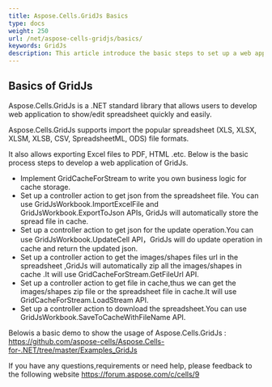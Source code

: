 ```yaml
---
title: Aspose.Cells.GridJs Basics
type: docs
weight: 250
url: /net/aspose-cells-gridjs/basics/
keywords: GridJs
description: This article introduce the basic steps to set up a web application for GridJs.
---
```


## Basics of GridJs

Aspose.Cells.GridJs is a .NET standard library that allows users to develop web application to show/edit spreadsheet quickly and easily. 

Aspose.Cells.GridJs supports import the popular spreadsheet (XLS, XLSX, XLSM, XLSB,  CSV, SpreadsheetML, ODS) file formats.

It also allows exporting Excel files to PDF, HTML .etc. Below is the basic process steps to develop a web application of GridJs.

- Implement GridCacheForStream to write you own business logic for cache storage.
- Set up a controller action to get json from the spreadsheet file. You can use GridJsWorkbook.ImportExcelFile and GridJsWorkbook.ExportToJson APIs, GridJs will automatically store the spread file in cache.
- Set up a controller action to get json for the update operation.You can use GridJsWorkbook.UpdateCell API，GridJs will do update operation in cache and return the updated json.
- Set up a controller action to get the images/shapes files url in the spreadsheet ,GridJs will automatically zip all the images/shapes in cache .It will use GridCacheForStream.GetFileUrl API.
- Set up a controller action to get file in cache,thus we can get the images/shapes zip file or the spreadsheet file in cache.It will use GridCacheForStream.LoadStream API.
- Set up a controller action to download the spreadsheet.You can use GridJsWorkbook.SaveToCacheWithFileName API.

Belowis a basic demo to show the usage of Aspose.Cells.GridJs : https://github.com/aspose-cells/Aspose.Cells-for-.NET/tree/master/Examples_GridJs 

If you have any questions,requirements or need help, please feedback to the following website https://forum.aspose.com/c/cells/9